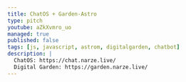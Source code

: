 ```yaml
---
title: ChatOS + Garden-Astro
type: pitch
youtube: aZkXvmro_uo
managed: true
published: false
tags: [js, javascript, astrom, digitalgarden, chatbot]
description: |
  ChatOS: https://chat.narze.live/
  Digital Garden: https://garden.narze.live/
---
```

